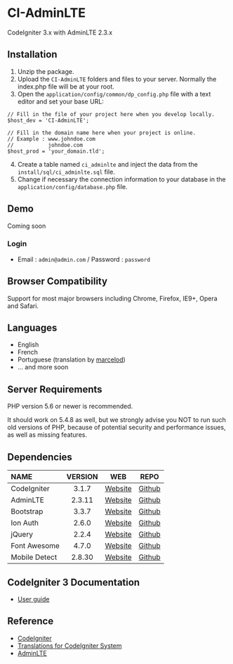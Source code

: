 # CI-AdminLTE
CodeIgniter 3.x with AdminLTE 2.3.x

## Installation

1. Unzip the package.
2. Upload the `CI-AdminLTE` folders and files to your server. Normally the index.php file will be at your root.
3. Open the `application/config/common/dp_config.php` file with a text editor and set your base URL:
```
// Fill in the file of your project here when you develop locally.
$host_dev = 'CI-AdminLTE';

// Fill in the domain name here when your project is online.
// Example : www.johndoe.com
//           johndoe.com
$host_prod = 'your_domain.tld';
```
4. Create a table named `ci_adminlte` and inject the data from the `install/sql/ci_adminlte.sql` file.
5. Change if necessary the connection information to your database in the `application/config/database.php` file.

## Demo

Coming soon

### Login
 * Email : `admin@admin.com` / Password : `password`

## Browser Compatibility
Support for most major browsers including Chrome, Firefox, IE9+, Opera and Safari.

## Languages
  * English
  * French
  * Portuguese (translation by [marcelod](https://github.com/marcelod))
  * ... and more soon

## Server Requirements

PHP version 5.6 or newer is recommended.

It should work on 5.4.8 as well, but we strongly advise you NOT to run such old versions of PHP, because of potential security and performance issues, as well as missing features.

## Dependencies
| NAME | VERSION | WEB | REPO |
| :--- | :---: | :---: | :---: |
| CodeIgniter | 3.1.7 | [Website](https://codeigniter.com) | [Github](https://github.com/bcit-ci/CodeIgniter/)
| AdminLTE | 2.3.11 | [Website](https://adminlte.io) | [Github](https://github.com/almasaeed2010/AdminLTE/)
| Bootstrap | 3.3.7 | [Website](https://getbootstrap.com/docs/3.3) | [Github](https://github.com/twbs/bootstrap)
| Ion Auth | 2.6.0 | [Website](http://benedmunds.com/ion_auth) | [Github](https://github.com/benedmunds/CodeIgniter-Ion-Auth)
| jQuery | 2.2.4 | [Website](http://jquery.com) | [Github](https://github.com/jquery/jquery)
| Font Awesome | 4.7.0 | [Website](https://fontawesome.com/v4.7.0) | [Github](https://github.com/FortAwesome/Font-Awesome)
| Mobile Detect | 2.8.30 | [Website](http://mobiledetect.net) | [Github](https://github.com/serbanghita/Mobile-Detect)

## CodeIgniter 3 Documentation

* [User guide](https://codeigniter.com/user_guide)

## Reference

* [CodeIgniter](https://github.com/bcit-ci/CodeIgniter)
* [Translations for CodeIgniter System](https://github.com/bcit-ci/codeigniter3-translations)
* [AdminLTE](https://github.com/almasaeed2010/AdminLTE)

